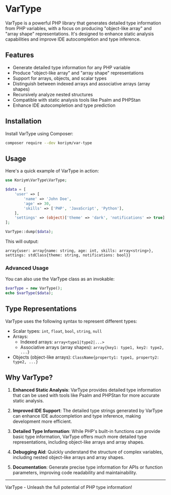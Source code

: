 # VarType

VarType is a powerful PHP library that generates detailed type information from PHP variables, with a focus on producing "object-like array" and "array shape" representations. It's designed to enhance static analysis capabilities and improve IDE autocompletion and type inference.

## Features

- Generate detailed type information for any PHP variable
- Produce "object-like array" and "array shape" representations
- Support for arrays, objects, and scalar types
- Distinguish between indexed arrays and associative arrays (array shapes)
- Recursively analyze nested structures
- Compatible with static analysis tools like Psalm and PHPStan
- Enhance IDE autocompletion and type prediction

## Installation

Install VarType using Composer:

```bash
composer require --dev koriym/var-type
```

## Usage

Here's a quick example of VarType in action:

```php
use Koriym\VarType\VarType;

$data = [
    'user' => [
        'name' => 'John Doe',
        'age' => 30,
        'skills' => ['PHP', 'JavaScript', 'Python'],
    ],
    'settings' => (object)['theme' => 'dark', 'notifications' => true]
];

VarType::dump($data);
```

This will output:

```
array{user: array{name: string, age: int, skills: array<string>}, settings: stdClass{theme: string, notifications: bool}}
```

### Advanced Usage

You can also use the VarType class as an invokable:

```php
$varType = new VarType();
echo $varType($data);
```

## Type Representations

VarType uses the following syntax to represent different types:

- Scalar types: `int`, `float`, `bool`, `string`, `null`
- Arrays:
    - Indexed arrays: `array<type1|type2|...>`
    - Associative arrays (array shapes): `array{key1: type1, key2: type2, ...}`
- Objects (object-like arrays): `ClassName{property1: type1, property2: type2, ...}`

## Why VarType?

1. **Enhanced Static Analysis**: VarType provides detailed type information that can be used with tools like Psalm and PHPStan for more accurate static analysis.

2. **Improved IDE Support**: The detailed type strings generated by VarType can enhance IDE autocompletion and type inference, making development more efficient.

3. **Detailed Type Information**: While PHP's built-in functions can provide basic type information, VarType offers much more detailed type representations, including object-like arrays and array shapes.

4. **Debugging Aid**: Quickly understand the structure of complex variables, including nested object-like arrays and array shapes.

5. **Documentation**: Generate precise type information for APIs or function parameters, improving code readability and maintainability.

---

VarType - Unleash the full potential of PHP type information!
